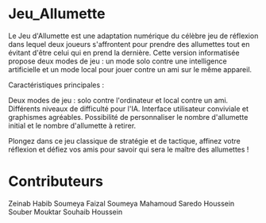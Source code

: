 # Jeu_Allumette


Le Jeu d'Allumette est une adaptation numérique du célèbre jeu de réflexion dans lequel deux joueurs s'affrontent pour prendre des allumettes tout en évitant d'être celui qui en prend la dernière. Cette version informatisée propose deux modes de jeu : un mode solo contre une intelligence artificielle et un mode local pour jouer contre un ami sur le même appareil.

Caractéristiques principales :

Deux modes de jeu : solo contre l'ordinateur et local contre un ami.
Différents niveaux de difficulté pour l'IA.
Interface utilisateur conviviale et graphismes agréables.
Possibilité de personnaliser le nombre d'allumette initial et le nombre d'allumette à retirer.

Plongez dans ce jeu classique de stratégie et de tactique, affinez votre réflexion et défiez vos amis pour savoir qui sera le maître des allumettes !

# Contributeurs
Zeinab Habib
Soumeya Faizal
Soumeya Mahamoud
Saredo Houssein
Souber Mouktar
Souhaib Houssein
